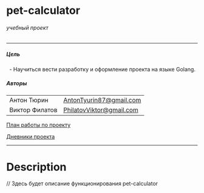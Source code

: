 # pet-calculator
###### учебный проект
____
##### Цель
&nbsp; - Научиться вести разработку и оформление проекта на языке Golang.
##### Авторы

<table>
<tr>
    <td>Антон Тюрин</td>
    <td><a href="AntonTyurin87@gmail.com">AntonTyurin87@gmail.com<a></td>
</tr>
<tr>
    <td>Виктор Филатов</td>
    <td><a href="philatovviktor@gmail.com">PhilatovViktor@gmail.com<a></td>
</tr>
</table>

<c>[План работы по проекту](https://github.com/AntonTyurin87/pet-calculator/blob/main/plan.md) </c>

<c>[Дневники проекта](https://github.com/AntonTyurin87/pet-calculator/blob/main/diary.md) </c>

____

# Description

// Здесь будет описание функционирования pet-calculator
